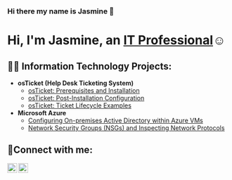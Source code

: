 ### Hi there my name is Jasmine 👋

<h1>Hi, I'm Jasmine, an <a href="https://linkedin.com/in/Jazzsales">IT Professional</a>☺</h1>

<h2>👨‍💻 Information Technology Projects:</h2>

- <b>osTicket (Help Desk Ticketing System)</b>
  - [osTicket: Prerequisites and Installation](https://github.com/jazzsales/osticket-prereqs)
  - [osTicket: Post-Installation Configuration](https://github.com/jazzsales/post-install-config)
  - [osTicket: Ticket Lifecycle Examples](https://github.com/jazzsalesc/ticket-lifecycle)
- <b>Microsoft Azure</b>
  - [Configuring On-premises Active Directory within Azure VMs](https://github.com/jazzsales/configure-ad)
  - [Network Security Groups (NSGs) and Inspecting Network Protocols](https://github.com/jazzsales/azure-network-protocols)

<h2>🤳Connect with me:</h2>

[<img align="left" alt="Jasmine | LinkedIn" width="22px" src="https://cdn.jsdelivr.net/npm/simple-icons@v3/icons/linkedin.svg" />][linkedin]
[<img align="left" alt="Jasmine | Instagram" width="22px" src="https://cdn.jsdelivr.net/npm/simple-icons@v3/icons/instagram.svg" />][instagram]

[instagram]: https://www.instagram.com/Jasmines_573
[linkedin]: https://www.linkedin.com/in/jazzsales
